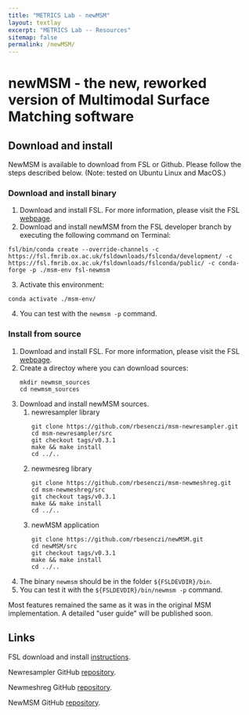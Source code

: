 ```yaml
---
title: "METRICS Lab - newMSM"
layout: textlay
excerpt: "METRICS Lab -- Resources"
sitemap: false
permalink: /newMSM/
---
```


# newMSM - the new, reworked version of Multimodal Surface Matching software

## Download and install
NewMSM is available to download from FSL or Github. Please follow the steps described below. (Note: tested on Ubuntu Linux and MacOS.)

### Download and install binary

1. Download and install FSL. For more information, please visit the FSL [webpage](https://fsl.fmrib.ox.ac.uk/fsl/fslwiki/).
2. Download and install newMSM from the FSL developer branch by executing the following command on Terminal:
```console
fsl/bin/conda create --override-channels -c https://fsl.fmrib.ox.ac.uk/fsldownloads/fslconda/development/ -c https://fsl.fmrib.ox.ac.uk/fsldownloads/fslconda/public/ -c conda-forge -p ./msm-env fsl-newmsm
```
3. Activate this environment:
```console
conda activate ./msm-env/
```
4. You can test with the `newmsm -p` command.

### Install from source

1. Download and install FSL. For more information, please visit the FSL [webpage](https://fsl.fmrib.ox.ac.uk/fsl/fslwiki/).
2. Create a directoy where you can download sources:
    ```console
    mkdir newmsm_sources
    cd newmsm_sources
    ```
3. Download and install newMSM sources.
    1.  newresampler library
        ```console
        git clone https://github.com/rbesenczi/msm-newresampler.git
        cd msm-newresampler/src
        git checkout tags/v0.3.1
        make && make install
        cd ../..
        ```
    2. newmesreg library
        ```console
        git clone https://github.com/rbesenczi/msm-newmeshreg.git
        cd msm-newmeshreg/src
        git checkout tags/v0.3.1
        make && make install
        cd ../..
        ```
    3. newMSM application
        ```console
        git clone https://github.com/rbesenczi/newMSM.git
        cd newMSM/src
        git checkout tags/v0.3.1
        make && make install
        cd ../..
        ```
3. The binary `newmsm` should be in the folder `${FSLDEVDIR}/bin`.
4. You can test it with the `${FSLDEVDIR}/bin/newmsm -p` command.

Most features remained the same as it was in the original MSM implementation. A detailed "user guide" will be published soon.

## Links

FSL download and install [instructions](https://fsl.fmrib.ox.ac.uk/fsl/fslwiki/FslInstallation).

Newresampler GitHub [repository](https://github.com/rbesenczi/msm-newresampler).

Newmeshreg GitHub [repository](https://github.com/rbesenczi/msm-newmeshreg).

NewMSM GitHub [repository](https://github.com/rbesenczi/newMSM).
